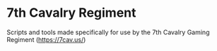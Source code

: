 # 7th Cavalry Regiment

Scripts and tools made specifically for use by the 7th Cavalry Gaming Regiment (https://7cav.us/)
